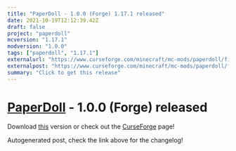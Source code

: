 ```yaml
---
title: "PaperDoll - 1.0.0 (Forge) 1.17.1 released"
date: 2021-10-19T12:12:39.42Z
draft: false
project: "paperdoll"
mcversion: "1.17.1"
modversion: "1.0.0"
tags: ["paperdoll", "1.17.1"]
externalurl: "https://www.curseforge.com/minecraft/mc-mods/paperdoll/files/3496102"
externalpost: "https://www.curseforge.com/minecraft/mc-mods/paperdoll/files/3496102"
summary: "Click to get this release"
---
```

# [PaperDoll](/project/paperdoll) - 1.0.0 (Forge) released
Download [this](https://www.curseforge.com/minecraft/mc-mods/paperdoll/files/3496102) version or check out the [CurseForge](https://www.curseforge.com/minecraft/mc-mods/paperdoll) page!

Autogenerated post, check the link above for the changelog!

